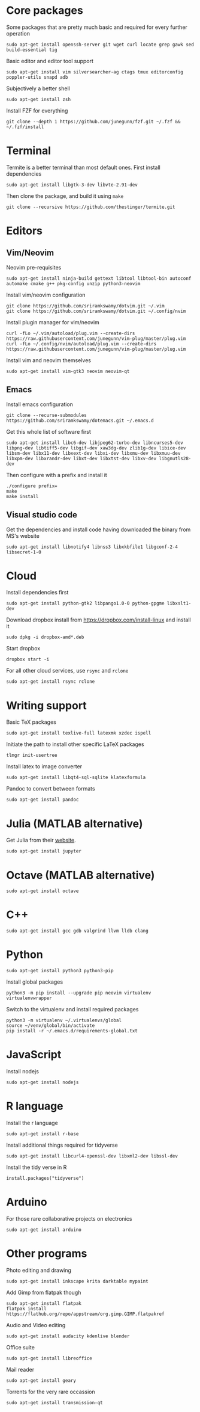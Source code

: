 # Core packages

Some packages that are pretty much basic and required for every further operation

```
sudo apt-get install openssh-server git wget curl locate grep gawk sed build-essential tig
```

Basic editor and editor tool support

```
sudo apt-get install vim silversearcher-ag ctags tmux editorconfig poppler-utils snapd adb
```

Subjectively a better shell

```
sudo apt-get install zsh
```

Install FZF for everything

```
git clone --depth 1 https://github.com/junegunn/fzf.git ~/.fzf && ~/.fzf/install
```

# Terminal

Termite is a better terminal than most default ones. First install dependencies

```
sudo apt-get install libgtk-3-dev libvte-2.91-dev
```

Then clone the package, and build it using `make`

```
git clone --recursive https://github.com/thestinger/termite.git
```

# Editors

## Vim/Neovim

Neovim pre-requisites

```
sudo apt-get install ninja-build gettext libtool libtool-bin autoconf automake cmake g++ pkg-config unzip python3-neovim
```

Install vim/neovim configuration

```
git clone https://github.com/sriramkswamy/dotvim.git ~/.vim
git clone https://github.com/sriramkswamy/dotvim.git ~/.config/nvim
```

Install plugin manager for vim/neovim

```
curl -fLo ~/.vim/autoload/plug.vim --create-dirs https://raw.githubusercontent.com/junegunn/vim-plug/master/plug.vim
curl -fLo ~/.config/nvim/autoload/plug.vim --create-dirs https://raw.githubusercontent.com/junegunn/vim-plug/master/plug.vim
```

Install vim and neovim themselves

```
sudo apt-get install vim-gtk3 neovim neovim-qt
```

## Emacs

Install emacs configuration

```
git clone --recurse-submodules https://github.com/sriramkswamy/dotemacs.git ~/.emacs.d
```

Get this whole list of software first

```
sudo apt-get install libc6-dev libjpeg62-turbo-dev libncurses5-dev libpng-dev libtiff5-dev libgif-dev xaw3dg-dev zlib1g-dev libice-dev libsm-dev libx11-dev libxext-dev libxi-dev libxmu-dev libxmuu-dev libxpm-dev libxrandr-dev libxt-dev libxtst-dev libxv-dev libgnutls28-dev
```

Then configure with a prefix and install it

```
./configure prefix=
make
make install
```

## Visual studio code

Get the dependencies and install code having downloaded the binary from MS's
website

```
sudo apt-get install libnotify4 libnss3 libxkbfile1 libgconf-2-4 libsecret-1-0
```

# Cloud

Install dependencies first

```
sudo apt-get install python-gtk2 libpango1.0-0 python-gpgme libxslt1-dev
```

Download dropbox install from https://dropbox.com/install-linux and install it

```
sudo dpkg -i dropbox-amd*.deb
```

Start dropbox

```
dropbox start -i
```

For all other cloud services, use `rsync` and `rclone`

```
sudo apt-get install rsync rclone
```

# Writing support

Basic TeX packages

```
sudo apt-get install texlive-full latexmk xzdec ispell
```

Initiate the path to install other specific LaTeX packages

```
tlmgr init-usertree
```

Install latex to image converter

```
sudo apt-get install libqt4-sql-sqlite klatexformula
```

Pandoc to convert between formats

```
sudo apt-get install pandoc
```

# Julia (MATLAB alternative)

Get Julia from their [website](https://julialang.org/downloads/).

```
sudo apt-get install jupyter
```

# Octave (MATLAB alternative)

```
sudo apt-get install octave
```

# C++

```
sudo apt-get install gcc gdb valgrind llvm lldb clang
```

# Python

```
sudo apt-get install python3 python3-pip
```

Install global packages

```
python3 -m pip install --upgrade pip neovim virtualenv virtualenvwrapper
```

Switch to the virtualenv and install required packages

```
python3 -m virtualenv ~/.virtualenvs/global
source ~/venv/global/bin/activate
pip install -r ~/.emacs.d/requirements-global.txt
```

# JavaScript

Install nodejs

```
sudo apt-get install nodejs
```

# R language

Install the r language

```
sudo apt-get install r-base
```

Install additional things required for tidyverse

```
sudo apt-get install libcurl4-openssl-dev libxml2-dev libssl-dev
```

Install the tidy verse in R

```
install.packages("tidyverse")
```

# Arduino

For those rare collaborative projects on electronics

```
sudo apt-get install arduino
```

# Other programs

Photo editing and drawing

```
sudo apt-get install inkscape krita darktable mypaint
```

Add Gimp from flatpak though

```
sudo apt-get install flatpak
flatpak install https://flathub.org/repo/appstream/org.gimp.GIMP.flatpakref
```

Audio and Video editing

```
sudo apt-get install audacity kdenlive blender
```

Office suite

```
sudo apt-get install libreoffice
```

Mail reader

```
sudo apt-get install geary
```

Torrents for the very rare occassion

```
sudo apt-get install transmission-qt
```
